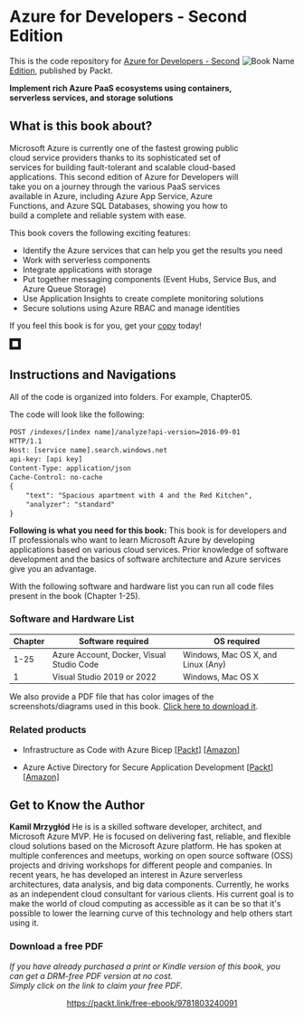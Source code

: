 


# Azure for Developers - Second Edition

<a href="https://www.packtpub.com/product/azure-for-developers/9781803240091"><img src="https://images-na.ssl-images-amazon.com/images/I/41lydfdkWGL._SX403_BO1,204,203,200_.jpg" alt="Book Name" height="256px" align="right"></a>

This is the code repository for [Azure for Developers - Second Edition](https://www.packtpub.com/product/azure-for-developers/9781803240091), published by Packt.

**Implement rich Azure PaaS ecosystems using containers, serverless services, and storage solutions**

## What is this book about?
Microsoft Azure is currently one of the fastest growing public cloud service providers thanks to its sophisticated set of services for building fault-tolerant and scalable cloud-based applications.
This second edition of Azure for Developers will take you on a journey through the various PaaS services available in Azure, including Azure App Service, Azure Functions, and Azure SQL Databases, showing you how to build a complete and reliable system with ease.

This book covers the following exciting features: 
* Identify the Azure services that can help you get the results you need
* Work with serverless components
* Integrate applications with storage
* Put together messaging components (Event Hubs, Service Bus, and Azure Queue Storage)
* Use Application Insights to create complete monitoring solutions
* Secure solutions using Azure RBAC and manage identities

If you feel this book is for you, get your [copy](https://www.amazon.com/Azure-Developers-ecosystems-containers-serverless-dp-1803240091/dp/1803240091/ref=dp_ob_title_bk) today!

<a href="https://www.packtpub.com/?utm_source=github&utm_medium=banner&utm_campaign=GitHubBanner"><img src="https://raw.githubusercontent.com/PacktPublishing/GitHub/master/GitHub.png" alt="https://www.packtpub.com/" border="5" /></a>

## Instructions and Navigations
All of the code is organized into folders. For example, Chapter05.

The code will look like the following:
```
POST /indexes/[index name]/analyze?api-version=2016-09-01
HTTP/1.1
Host: [service name].search.windows.net
api-key: [api key]
Content-Type: application/json
Cache-Control: no-cache
{
    "text": "Spacious apartment with 4 and the Red Kitchen",
    "analyzer": "standard"
}
```

**Following is what you need for this book:**
This book is for developers and IT professionals who want to learn Microsoft Azure by developing applications based on various cloud services. Prior knowledge of software development and the basics of software architecture and Azure services give you an advantage.

With the following software and hardware list you can run all code files present in the book (Chapter 1-25).

### Software and Hardware List

| Chapter  | Software required                                      | OS required                       |
| -------- | -------------------------------------------------------| ----------------------------------|
| 1-25     | Azure Account, Docker, Visual Studio Code              | Windows, Mac OS X, and Linux (Any)|
| 1        | Visual Studio 2019 or 2022                             | Windows, Mac OS X                 |



We also provide a PDF file that has color images of the screenshots/diagrams used in this book. [Click here to download it](https://packt.link/IPgBV).

### Related products <Other books you may enjoy>
* Infrastructure as Code with Azure Bicep [[Packt]](https://www.packtpub.com/product/infrastructure-as-code-with-azure-bicep/9781801813747) [[Amazon]](https://www.amazon.com/Infrastructure-Code-Azure-Bicep-complexities/dp/1801813744/)

* Azure Active Directory for Secure Application Development [[Packt]](https://www.packtpub.com/product/azure-active-directory-for-secure-application-development/9781838646509) [[Amazon]](https://www.amazon.com/Active-Directory-Secure-Application-Development/dp/1838646507)

## Get to Know the Author
**Kamil Mrzygłód**
He is is a skilled software developer, architect, and Microsoft Azure MVP. He is focused on delivering fast, reliable, and flexible cloud solutions based on the Microsoft Azure platform. He has spoken at multiple conferences and meetups, working on open source software (OSS) projects and driving workshops for different people and companies. In recent years, he has developed an interest in Azure serverless architectures, data analysis, and big data components. Currently, he works as an independent cloud consultant for various clients. His current goal is to make the world of cloud computing as accessible as it can be so that it's possible to lower the learning curve of this technology and help others start using it.

### Download a free PDF

 <i>If you have already purchased a print or Kindle version of this book, you can get a DRM-free PDF version at no cost.<br>Simply click on the link to claim your free PDF.</i>
<p align="center"> <a href="https://packt.link/free-ebook/9781803240091">https://packt.link/free-ebook/9781803240091 </a> </p>